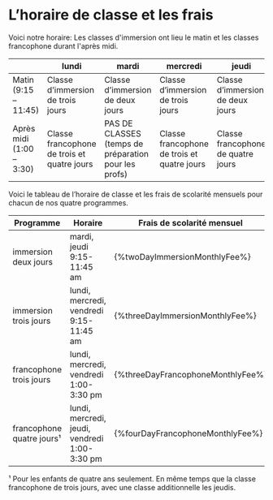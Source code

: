 # L’horaire de classe et les frais

Voici notre horaire: Les classes d'immersion ont lieu le matin et les classes francophone durant l'après midi.

| | lundi | mardi | mercredi | jeudi | vendredi |
| --- | -- | -- | -- | -- | -- |
| Matin (9:15 – 11:45) | Classe d’immersion de trois jours | Classe d’immersion de deux jours | Classe d’immersion de trois jours | Classe d’immersion de deux jours | Classe d’immersion de trois jours |
| Après midi (1:00 – 3:30) | Classe francophone de trois et quatre jours | PAS DE CLASSES (temps de préparation pour les profs) | Classe francophone de trois et quatre jours | Classe francophone de quatre jours | Classe francophone de trois et quatre jours |

Voici le tableau de l’horaire de classe et les frais de scolarité mensuels pour chacun de nos quatre programmes.

| Programme | Horaire | Frais de scolarité mensuel |
| --- | --- | --- |
| immersion deux jours | mardi, jeudi 9:15-11:45 am | {%twoDayImmersionMonthlyFee%} |
| immersion trois jours | lundi, mercredi, vendredi 9:15-11:45 am | {%threeDayImmersionMonthlyFee%} |
| francophone trois jours | lundi, mercredi, vendredi 1:00-3:30 pm | {%threeDayFrancophoneMonthlyFee%} |
| francophone quatre jours¹ | lundi, mercredi, jeudi, vendredi 1:00-3:30 pm | {%fourDayFrancophoneMonthlyFee%} |
¹ Pour les enfants de quatre ans seulement. En même temps que la classe francophone de trois jours, avec une classe additionnelle les jeudis.